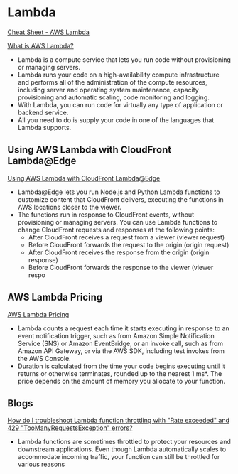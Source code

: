 # Lambda

[Cheat Sheet - AWS Lambda](https://tutorialsdojo.com/aws-lambda)

[What is AWS Lambda?](https://docs.aws.amazon.com/lambda/latest/dg/welcome.html)

- Lambda is a compute service that lets you run code without provisioning or managing servers. 
- Lambda runs your code on a high-availability compute infrastructure and performs all of the administration of the compute resources, including server and operating system maintenance, capacity provisioning and automatic scaling, code monitoring and logging. 
- With Lambda, you can run code for virtually any type of application or backend service. 
- All you need to do is supply your code in one of the languages that Lambda supports.


## Using AWS Lambda with CloudFront Lambda@Edge

[Using AWS Lambda with CloudFront Lambda@Edge](https://docs.aws.amazon.com/lambda/latest/dg/lambda-edge.html)

- Lambda@Edge lets you run Node.js and Python Lambda functions to customize content that CloudFront delivers, executing the functions in AWS locations closer to the viewer. 
- The functions run in response to CloudFront events, without provisioning or managing servers. You can use Lambda functions to change CloudFront requests and responses at the following points:
  - After CloudFront receives a request from a viewer (viewer request)
  - Before CloudFront forwards the request to the origin (origin request)
  - After CloudFront receives the response from the origin (origin response)
  - Before CloudFront forwards the response to the viewer (viewer respo


## AWS Lambda Pricing

[AWS Lambda Pricing](https://aws.amazon.com/lambda/pricing)

- Lambda counts a request each time it starts executing in response to an event notification trigger, such as from Amazon Simple Notification Service (SNS) or Amazon EventBridge, or an invoke call, such as from Amazon API Gateway, or via the AWS SDK, including test invokes from the AWS Console.
- Duration is calculated from the time your code begins executing until it returns or otherwise terminates, rounded up to the nearest 1 ms*. The price depends on the amount of memory you allocate to your function.

## Blogs

[How do I troubleshoot Lambda function throttling with "Rate exceeded" and 429 "TooManyRequestsException" errors?](https://aws.amazon.com/premiumsupport/knowledge-center/lambda-troubleshoot-throttling)

- Lambda functions are sometimes throttled to protect your resources and downstream applications. Even though Lambda automatically scales to accommodate incoming traffic, your function can still be throttled for various reasons
